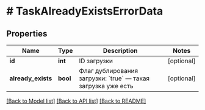 # # TaskAlreadyExistsErrorData

## Properties

Name | Type | Description | Notes
------------ | ------------- | ------------- | -------------
**id** | **int** | ID загрузки | [optional]
**already_exists** | **bool** | Флаг дублирования загрузки: &#x60;true&#x60; — такая загрузка уже есть | [optional]

[[Back to Model list]](../../README.md#models) [[Back to API list]](../../README.md#endpoints) [[Back to README]](../../README.md)
